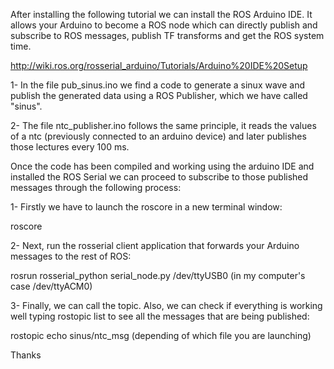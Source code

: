 After installing the following tutorial we can install the ROS Arduino IDE. It allows your Arduino to become a ROS node which can directly publish and subscribe to ROS messages, publish TF transforms and get the ROS system time.

http://wiki.ros.org/rosserial_arduino/Tutorials/Arduino%20IDE%20Setup


1- In the file pub_sinus.ino we find a code to generate a sinux wave and publish the generated data using a ROS Publisher, which we have called "sinus".

2- The file ntc_publisher.ino follows the same principle, it reads the values of a ntc (previously connected to an arduino device) and later publishes those lectures every 100 ms.



Once the code has been compiled and working using the arduino IDE and installed the ROS Serial we can proceed to subscribe to those published messages 
through the following process:


1- Firstly we have to launch the roscore in a new terminal window:

roscore

2- Next, run the rosserial client application that forwards your Arduino messages to the rest of ROS:

rosrun rosserial_python serial_node.py /dev/ttyUSB0 (in my computer's case /dev/ttyACM0)

3- Finally, we can call the topic. Also, we can check if everything is working well typing rostopic list to see all the messages that are being published:

rostopic echo sinus/ntc_msg (depending of which file you are launching)


Thanks
